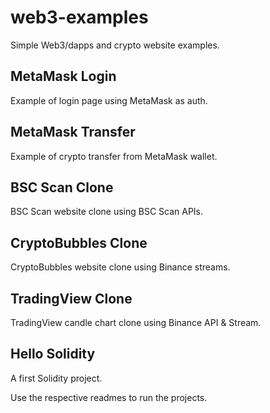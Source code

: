 # web3-examples
Simple Web3/dapps and crypto website examples.

## MetaMask Login
Example of login page using MetaMask as auth.

## MetaMask Transfer
Example of crypto transfer from MetaMask wallet.

## BSC Scan Clone
BSC Scan website clone using BSC Scan APIs.

## CryptoBubbles Clone
CryptoBubbles website clone using Binance streams.

## TradingView Clone
TradingView candle chart clone using Binance API & Stream.

## Hello Solidity
A first Solidity project.

Use the respective readmes to run the projects.